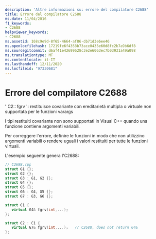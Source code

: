 ```yaml
---
description: 'Altre informazioni su: errore del compilatore C2688'
title: Errore del compilatore C2688
ms.date: 11/04/2016
f1_keywords:
- C2688
helpviewer_keywords:
- C2688
ms.assetid: 168c9e9d-8f65-4664-af86-db71d3e6ee46
ms.openlocfilehash: 17219fe6f4358b73ace0435e60d8fc2b7a9b6df8
ms.sourcegitcommit: d6af41e42699628c3e2e6063ec7b03931a49a098
ms.translationtype: MT
ms.contentlocale: it-IT
ms.lasthandoff: 12/11/2020
ms.locfileid: "97330681"
---
```

# <a name="compiler-error-c2688"></a>Errore del compilatore C2688

' C2:: fgrv ': restituisce covariante con ereditarietà multipla o virtuale non supportata per le funzioni varargs

I tipi restituiti covariante non sono supportati in Visual C++ quando una funzione contiene argomenti variabili.

Per correggere l'errore, definire le funzioni in modo che non utilizzino argomenti variabili o rendere uguali i valori restituiti per tutte le funzioni virtuali.

L'esempio seguente genera l'C2688:

```cpp
// C2688.cpp
struct G1 {};
struct G2 {};
struct G3 : G1, G2 {};
struct G4 {};
struct G5 {};
struct G6 : G4, G5 {};
struct G7 : G3, G6 {};

struct C1 {
   virtual G4& fgrv(int,...);
};

struct C2 : C1 {
   virtual G7& fgrv(int,...);   // C2688, does not return G4&
};
```

